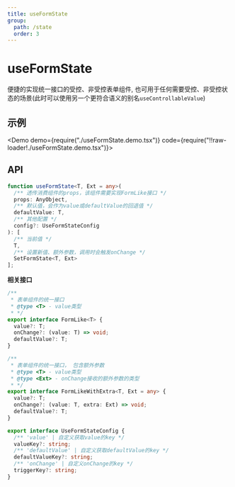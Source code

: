 ```yaml
---
title: useFormState
group:
  path: /state
  order: 3
---
```


# useFormState

便捷的实现统一接口的受控、非受控表单组件, 也可用于任何需要受控、非受控状态的场景(此时可以使用另一个更符合语义的别名`useControllableValue`)

## 示例

<Demo demo={require("./useFormState.demo.tsx")} code={require("!!raw-loader!./useFormState.demo.tsx")}></Demo>

## API

```ts
function useFormState<T, Ext = any>(
  /** 透传消费组件的props，该组件需要实现FormLike接口 */
  props: AnyObject,
  /** 默认值，会作为value或defaultValue的回退值 */
  defaultValue: T,
  /** 其他配置 */
  config?: UseFormStateConfig
): [
  /** 当前值 */
  T,
  /** 设置新值、额外参数，调用时会触发onChange */
  SetFormState<T, Ext>
];
```

**相关接口**

```ts
/**
 * 表单组件的统一接口
 * @type <T> - value类型
 * */
export interface FormLike<T> {
  value?: T;
  onChange?: (value: T) => void;
  defaultValue?: T;
}

/**
 * 表单组件的统一接口， 包含额外参数
 * @type <T> - value类型
 * @type <Ext> - onChange接收的额外参数的类型
 * */
export interface FormLikeWithExtra<T, Ext = any> {
  value?: T;
  onChange?: (value: T, extra: Ext) => void;
  defaultValue?: T;
}

export interface UseFormStateConfig {
  /** 'value' | 自定义获取value的key */
  valueKey?: string;
  /** 'defaultValue' | 自定义获取defaultValue的key */
  defaultValueKey?: string;
  /** 'onChange' | 自定义onChange的key */
  triggerKey?: string;
}
```

